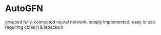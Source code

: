 # AutoGFN
grouped fully-connected neural network, simply implemented, easy to use. requiring cblas.h &amp; lapacke.h
